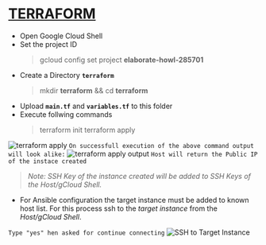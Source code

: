 # [TERRAFORM](https://www.terraform.io/docs)

- Open Google Cloud Shell
- Set the project ID
  > gcloud config set project **elaborate-howl-285701**
- Create a Directory **`terraform`**
  > mkdir **terraform** && cd **terraform**
- Upload **`main.tf`** and **`variables.tf`** to this folder
- Execute follwing commands
  > terraform init
  > terraform apply

![terraform apply](https://i.ibb.co/5FRZ1pL/2022-04-30-1-25-31.png)
`On successfull execution of the above command output will look alike:`
![terraform apply output](https://i.ibb.co/y0rNJXb/2022-04-30-1-59-32.png)
`Host will return the Public IP of the instace created`

> _Note: SSH Key of the instance created will be added to SSH Keys of the Host/gCloud Shell._

- For Ansible configuration the target instance must be added to known host list. For this process ssh to the _target instance_ from the _Host/gCloud Shell_.

`Type "yes" hen asked for continue connecting`
![SSH to Target Instance](https://i.ibb.co/QCtXf51/2022-04-30-2-12-27.png)

<!--stackedit_data:
eyJoaXN0b3J5IjpbMTM3Mjg4MTE3NiwxOTc2Njc5Njk0LDE1Mj
g0ODg4NywtMTMwNTYwNjA0MiwtNzAwMTIwMjk5LDQ3MDMyMzc5
MCwxMTk3ODcyNDE0LC03ODM3MzI4MDcsMTQxNDM0NTc0MSwtMT
k0NDc3NjI4OSwxNTQ0ODgwNDAwXX0=
-->
